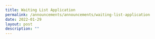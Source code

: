 ```yaml
---
title: Waiting List Application
permalink: /announcements/announcements/waiting-list-application
date: 2022-01-29
layout: post
description: ""
---
```

